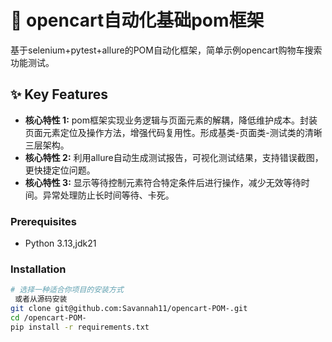 # 🚀 opencart自动化基础pom框架

基于selenium+pytest+allure的POM自动化框架，简单示例opencart购物车搜索功能测试。

## ✨ Key Features

*   **核心特性 1:** pom框架实现业务逻辑与页面元素的解耦，降低维护成本。封装页面元素定位及操作方法，增强代码复用性。形成基类-页面类-测试类的清晰三层架构。
*   **核心特性 2:** 利用allure自动生成测试报告，可视化测试结果，支持错误截图，更快捷定位问题。
*   **核心特性 3:** 显示等待控制元素符合特定条件后进行操作，减少无效等待时间。异常处理防止长时间等待、卡死。

### Prerequisites

*   Python 3.13,jdk21

### Installation
```bash
# 选择一种适合你项目的安装方式
 或者从源码安装
git clone git@github.com:Savannah11/opencart-POM-.git
cd /opencart-POM-
pip install -r requirements.txt
```
